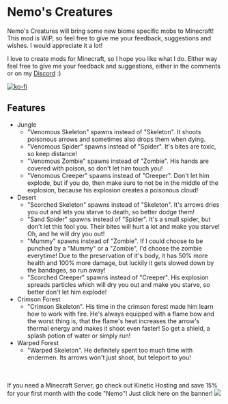 # Nemo's Creatures

Nemo's Creatures will bring some new biome specific mobs to Minecraft!
This mod is WIP, so feel free to give me your feedback, suggestions and wishes.
I would appreciate it a lot!

I love to create mods for Minecraft, so I hope you like what I do.
Either way feel free to give me your feedback and suggestions, either in the comments or on my [Discord](https://discord.com/invite/yxs9dga) :)

[![ko-fi](https://ko-fi.com/img/githubbutton_sm.svg)](https://ko-fi.com/J3J5UXAPK)

## Features

- Jungle
  - "Venomous Skeleton" spawns instead of "Skeleton". It shoots poisonous arrows and sometimes also drops them when dying.
  - "Venomous Spider" spawns instead of "Spider". It's bites are toxic, so keep distance!
  - "Venomous Zombie" spawns instead of "Zombie". His hands are covered with poison, so don't let him touch you!
  - "Venomous Creeper" spawns instead of "Creeper". Don't let him explode, but if you do, then make sure to not be in the middle of the explosion, because his explosion creates a poisonous cloud!
- Desert
  - "Scorched Skeleton" spawns instead of "Skeleton". It's arrows dries you out and lets you starve to death, so better dodge them!
  - "Sand Spider" spawns instead of "Spider". It's a small spider, but don't let this fool you. Their bites will hurt a lot and make you starve! Oh, and he will dry you out!
  - "Mummy" spawns instead of "Zombie". If I could choose to be punched by a "Mummy" or a "Zombie", I'd choose the zombie everytime! Due to the preservation of it's body, it has 50% more health and 100% more damage, but luckily it gets slowed down by the bandages, so run away!
  - "Scorched Creeper" spawns instead of "Creeper". His explosion spreads particles which will dry you out and make you starve, so better don't let him explode!
- Crimson Forest
  - "Crimson Skeleton". His time in the crimson forest made him learn how to work with fire. He's always equipped with a flame bow and the worst thing is, that the flame's heat increases the arrow's thermal energy and makes it shoot even faster! So get a shield, a splash potion of water or simply run!
- Warped Forest
  - "Warped Skeleton". He definitely spent too much time with endermen. Its arrows won't just shoot, but teleport to you!

<br></br>
If you need a Minecraft Server, go check out Kinetic Hosting and save 15% for your first month with the code "Nemo"! Just click here on the banner!
[![](https://imgur.com/lguE51t.png)](https://billing.kinetichosting.net/aff.php?aff=679)